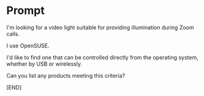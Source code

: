 # Prompt

I'm looking for a video light suitable for providing illumination during Zoom calls. 

I use OpenSUSE. 

I'd like to find one that can be controlled directly from the operating system, whether by USB or wirelessly. 

Can you list any products meeting this criteria?

[END]